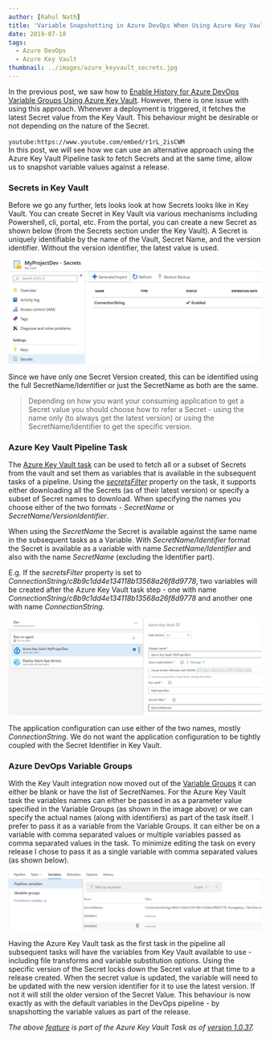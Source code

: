 ```yaml
---
author: [Rahul Nath]
title: 'Variable Snapshotting in Azure DevOps When Using Azure Key Vault'
date: 2019-07-18
tags:
  - Azure DevOps
  - Azure Key Vault
thumbnail: ../images/azure_keyvault_secrets.jpg
---
```


In the previous post, we saw how to [Enable History for Azure DevOps Variable Groups Using Azure Key Vault](/blog/azure-devops-variable-groups-history/). However, there is one issue with using this approach. Whenever a deployment is triggered, it fetches the latest Secret value from the Key Vault. This behaviour might be desirable or not depending on the nature of the Secret.

`youtube:https://www.youtube.com/embed/r1rL_2isCWM`
<br/>
In this post, we will see how we can use an alternative approach using the Azure Key Vault Pipeline task to fetch Secrets and at the same time, allow us to snapshot variable values against a release.

### Secrets in Key Vault

Before we go any further, lets looks look at how Secrets looks like in Key Vault. You can create Secret in Key Vault via various mechanisms including Powershell, cli, portal, etc. From the portal, you can create a new Secret as shown below (from the Secrets section under the Key Vault). A Secret is uniquely identifiable by the name of the Vault, Secret Name, and the version identifier. Without the version identifier, the latest value is used.

![](../images/azure_keyvault_secrets.jpg)

Since we have only one Secret Version created, this can be identified using the full SecretName/Identifier or just the SecretName as both are the same.

> Depending on how you want your consuming application to get a Secret value you should choose how to refer a Secret - using the name only (to always get the latest version) or using the SecretName/Identifier to get the specific version.

### Azure Key Vault Pipeline Task

The [Azure Key Vault task](https://docs.microsoft.com/en-us/azure/devops/pipelines/tasks/deploy/azure-key-vault?view=azure-devops) can be used to fetch all or a subset of Secrets from the vault and set them as variables that is available in the subsequent tasks of a pipeline. Using the _[secretsFilter](https://github.com/microsoft/azure-pipelines-tasks/tree/master/Tasks/AzureKeyVaultV1#parameters-of-the-task)_ property on the task, it supports either downloading all the Secrets (as of their latest version) or specify a subset of Secret names to download. When specifying the names you choose either of the two formats - _SecretName_ or _SecretName/VersionIdentifier_.

When using the _SecretName_ the Secret is available against the same name in the subsequent tasks as a Variable. With _SecretName/Identifier_ format the Secret is available as a variable with name _SecretName/Identifier_ and also with the name _SecretName_ (excluding the Identifier part).

E.g. If the _secretsFilter_ property is set to _ConnectionString/c8b9c1dd4e134118b13568a26f8d9778_, two variables will be created after the Azure Key Vault task step - one with name _ConnectionString/c8b9c1dd4e134118b13568a26f8d9778_ and another one with name _ConnectionString_.

![](../images/keyvault_task_azure_devops.jpg)

The application configuration can use either of the two names, mostly _ConnectionString_. We do not want the application configuration to be tightly coupled with the Secret Identifier in Key Vault.

### Azure DevOps Variable Groups

With the Key Vault integration now moved out of the [Variable Groups](/blog/azure-devops-variable-groups-history/) it can either be blank or have the list of SecretNames. For the Azure Key Vault task the variables names can either be passed in as a parameter value specified in the Variable Groups (as shown in the image above) or we can specify the actual names (along with identifiers) as part of the task itself. I prefer to pass it as a variable from the Variable Groups. It can either be on a variable with comma separated values or multiple variables passed as comma separated values in the task. To minimize editing the task on every release I chose to pass it as a single variable with comma separated values (as shown below).

![](../images/azure_devops_variables.jpg)

Having the Azure Key Vault task as the first task in the pipeline all subsequent tasks will have the variables from Key Vault available to use - including file transforms and variable substitution options. Using the specific version of the Secret locks down the Secret value at that time to a release created. When the secret value is updated, the variable will need to be updated with the new version identifier for it to use the latest version. If not it will still the older version of the Secret Value. This behaviour is now exactly as with the default variables in the DevOps pipeline - by snapshotting the variable values as part of the release.

_The above [feature](https://github.com/microsoft/azure-pipelines-tasks/issues/10445) is part of the Azure Key Vault Task as of [version 1.0.37](https://developercommunity.visualstudio.com/content/problem/622521/azure-devops-pipeline-task-does-not-show-full-vers.html)._
